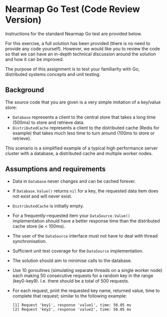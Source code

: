# Nearmap Go Test (Code Review Version)

Instructions for the standard Nearmap Go test are provided below.

For this exercise, a full solution has been provided (there is no need to
provide any code yourself). However, we would like you to review the code so
that we can have an in-depth technical discussion around the solution and how
it can be improved.

The purpose of this assignment is to test your familiarity with Go, distributed
systems concepts and unit testing.

## Background

The source code that you are given is a very simple imitation of a key/value
store:

* `Database` represents a client to the central store that takes a long time
  (500ms) to store and retrieve data.
* `DistributedCache` represents a client to the distributed cache (Redis for
  example) that takes much less time to turn around (100ms to store or retrieve).

This scenario is a simplified example of a typical high performance server
cluster with a database, a distributed cache and multiple worker nodes.

## Assumptions and requirements


* Data in `Database` never changes and can be cached forever.
* If `Database.Value()` returns `nil` for a key, the requested data item does
  not exist and will never exist.
* `DistributedCache` is initially empty.
* For a frequently-requested item your `DataSource.Value()` implementation should
have a better response time than the distributed cache store (ie < 100ms).
* The user of the `DataSource` interface must not have to deal with thread
  synchronisation.
* Sufficient unit test coverage for the `DataSource` implementation.
* The solution should aim to minimise calls to the database.
* Use 10 goroutines (simulating separate threads on a single worker node) each
  making 50 consecutive requests for a random key in the range (key0-key9). I.e. there should be a total of 500 requests.
* For each request, print the requested key name, returned value, time to complete that request; similar to the following example:

      [1] Request 'key1', response 'value1', time: 50.05 ms
      [2] Request 'key2', response 'value2', time: 50.05 ms
